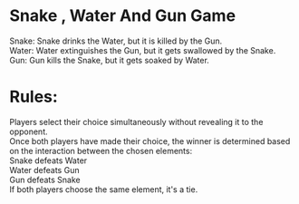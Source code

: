  # Snake , Water And Gun Game
 Snake: Snake drinks the Water, but it is killed by the Gun. <br />
 Water: Water extinguishes the Gun, but it gets swallowed by the Snake. <br />
 Gun: Gun kills the Snake, but it gets soaked by Water.<br />


# Rules:
Players select their choice simultaneously without revealing it to the opponent.<br />
Once both players have made their choice, the winner is determined based on the interaction between the chosen elements:<br />
Snake defeats Water<br />
Water defeats Gun<br />
Gun defeats Snake<br />
If both players choose the same element, it's a tie.<br />
